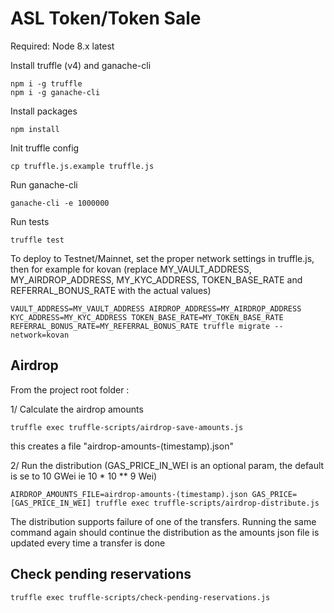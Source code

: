 # ASL Token/Token Sale 

Required: Node 8.x latest

Install truffle (v4) and ganache-cli
```
npm i -g truffle
npm i -g ganache-cli
```

Install packages
```
npm install
```

Init truffle config
```
cp truffle.js.example truffle.js
```

Run ganache-cli
```
ganache-cli -e 1000000
```

Run tests
```
truffle test
```

To deploy to Testnet/Mainnet, set the proper network settings in truffle.js, then for example for kovan (replace MY_VAULT_ADDRESS, MY_AIRDROP_ADDRESS, MY_KYC_ADDRESS, TOKEN_BASE_RATE and REFERRAL_BONUS_RATE with the actual values)
```
VAULT_ADDRESS=MY_VAULT_ADDRESS AIRDROP_ADDRESS=MY_AIRDROP_ADDRESS KYC_ADDRESS=MY_KYC_ADDRESS TOKEN_BASE_RATE=MY_TOKEN_BASE_RATE REFERRAL_BONUS_RATE=MY_REFERRAL_BONUS_RATE truffle migrate --network=kovan
```


## Airdrop
From the project root folder :

1/ Calculate the airdrop amounts 
```
truffle exec truffle-scripts/airdrop-save-amounts.js 
```

this creates a file "airdrop-amounts-(timestamp).json" 

2/ Run the distribution (GAS_PRICE_IN_WEI is an optional param, the default is se to 10 GWei ie 10 * 10 ** 9 Wei)
```
AIRDROP_AMOUNTS_FILE=airdrop-amounts-(timestamp).json GAS_PRICE=[GAS_PRICE_IN_WEI] truffle exec truffle-scripts/airdrop-distribute.js
```
The distribution supports failure of one of the transfers. Running the same command again should continue the distribution as the amounts json file is updated every time a transfer is done 

## Check pending reservations

```
truffle exec truffle-scripts/check-pending-reservations.js 
```